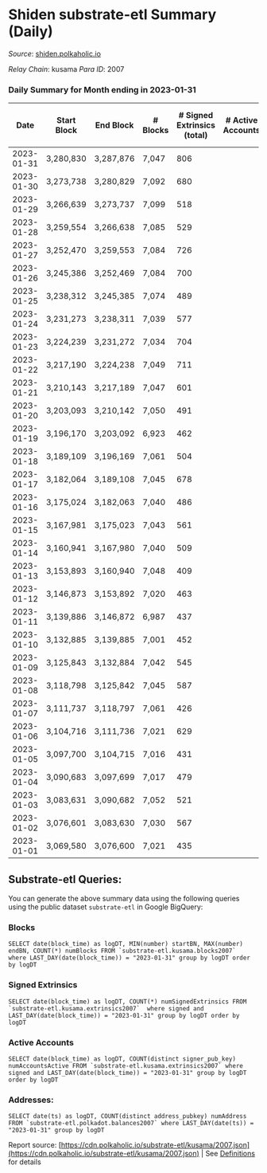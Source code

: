 # Shiden substrate-etl Summary (Daily)

_Source_: [shiden.polkaholic.io](https://shiden.polkaholic.io)

*Relay Chain*: kusama
*Para ID*: 2007



### Daily Summary for Month ending in 2023-01-31


| Date | Start Block | End Block | # Blocks | # Signed Extrinsics (total) | # Active Accounts | # Passive | # New | # Addresses with Balances | # Events | # Transfers | # XCM Transfers In | # XCM Transfers Out |
| ---- | ----------- | --------- | -------- | --------------------------- | ----------------- | --------- | ----- | ------------------------- | -------- | ----------- | ------------------ | ------------------- |
| 2023-01-31 | 3,280,830 | 3,287,876 | 7,047  | 806 |  | 129 | 32 | 637,257 | 87,164 | 7,696 ($107,583.67) |   |   |
| 2023-01-30 | 3,273,738 | 3,280,829 | 7,092  | 680 |  | 93 | 66 | 637,225 | 84,504 | 7,728 ($189,613.68) |   | 2 ($298.27) |
| 2023-01-29 | 3,266,639 | 3,273,737 | 7,099  | 518 |  | 45 | 36 | 637,160 | 77,931 | 7,370 ($197,802.49) | 1 ($27.17) | 1 ($27.17) |
| 2023-01-28 | 3,259,554 | 3,266,638 | 7,085  | 529 |  | 38 | 36 | 637,124 | 87,572 | 7,250 ($121,795.35) |   |   |
| 2023-01-27 | 3,252,470 | 3,259,553 | 7,084  | 726 |  | 89 | 65 | 637,088 | 115,960 | 7,804 ($326,193.19) | 4 ($742.48) |   |
| 2023-01-26 | 3,245,386 | 3,252,469 | 7,084  | 700 |  | 82 | 44 | 637,026 | 96,408 | 7,632 ($888,268.82) |   |   |
| 2023-01-25 | 3,238,312 | 3,245,385 | 7,074  | 489 |  | 83 | 31 | 636,983 | 79,353 | 7,373 ($295,319.15) |   |   |
| 2023-01-24 | 3,231,273 | 3,238,311 | 7,039  | 577 |  | 83 | 35 | 636,953 | 78,948 | 7,578 ($317,469.89) |   |   |
| 2023-01-23 | 3,224,239 | 3,231,272 | 7,034  | 704 |  | 74 | 42 | 636,920 | 107,474 | 7,390 ($504,974.73) | 2 ($624.96) | 2 ($300.39) |
| 2023-01-22 | 3,217,190 | 3,224,238 | 7,049  | 711 |  | 79 | 37 | 636,879 | 109,114 | 8,033 ($229,805.37) | 3 ($570.74) |   |
| 2023-01-21 | 3,210,143 | 3,217,189 | 7,047  | 601 |  | 74 | 50 | 636,843 | 86,705 | 7,513 ($225,996.51) | 2 ($204.88) |   |
| 2023-01-20 | 3,203,093 | 3,210,142 | 7,050  | 491 |  | 45 | 45 | 636,793 | 76,944 | 7,293 ($141,729.59) |   |   |
| 2023-01-19 | 3,196,170 | 3,203,092 | 6,923  | 462 |  | 67 | 42 | 636,749 | 75,473 | 7,093 ($49,702.70) |   | 2 ($250.73) |
| 2023-01-18 | 3,189,109 | 3,196,169 | 7,061  | 504 |  | 42 | 35 | 636,709 | 82,427 | 7,230 ($23,368.02) |   |   |
| 2023-01-17 | 3,182,064 | 3,189,108 | 7,045  | 678 |  | 84 | 110 | 636,674 | 83,336 | 7,419 ($145,113.13) | 2 ($73.48) | 1 ($18.47) |
| 2023-01-16 | 3,175,024 | 3,182,063 | 7,040  | 486 |  | 51 | 18 | 636,565 | 73,680 | 7,265 ($76,846.05) | 6 ($157.77) | 5 ($9.59) |
| 2023-01-15 | 3,167,981 | 3,175,023 | 7,043  | 561 |  | 70 | 28 | 636,547 | 98,445 | 7,294 ($51,540.19) |   |   |
| 2023-01-14 | 3,160,941 | 3,167,980 | 7,040  | 509 |  | 60 | 29 | 636,519 | 86,807 | 7,464 ($168,447.19) | 1 ($153.22) |   |
| 2023-01-13 | 3,153,893 | 3,160,940 | 7,048  | 409 |  | 47 | 28 | 636,490 | 73,744 | 7,224 ($544,377.56) | 6 ($104.99) | 3 ($3.55) |
| 2023-01-12 | 3,146,873 | 3,153,892 | 7,020  | 463 |  | 60 | 24 | 636,463 | 83,038 | 7,201 ($110,002.89) |   |   |
| 2023-01-11 | 3,139,886 | 3,146,872 | 6,987  | 437 |  | 67 | 33 | 636,440 | 67,201 | 7,172 ($23,046.60) | 2 ($1,709.87) |   |
| 2023-01-10 | 3,132,885 | 3,139,885 | 7,001  | 452 |  | 64 | 28 | 636,407 | 77,471 | 7,177 ($42,553.32) | 1 ($3.41) | 3 ($1,875.52) |
| 2023-01-09 | 3,125,843 | 3,132,884 | 7,042  | 545 |  | 91 | 46 | 636,379 | 86,885 | 7,440 ($161,197.56) | 3 ($365.20) | 1 ($0.10) |
| 2023-01-08 | 3,118,798 | 3,125,842 | 7,045  | 587 |  | 57 | 44 | 636,337 | 100,218 | 7,319 ($51,672.88) | 3 ($1,222.76) | 2 ($1,383.39) |
| 2023-01-07 | 3,111,737 | 3,118,797 | 7,061  | 426 |  | 69 | 37 | 636,294 | 76,257 | 7,311 ($80,008.24) |   |   |
| 2023-01-06 | 3,104,716 | 3,111,736 | 7,021  | 629 |  | 91 | 79 | 636,257 | 90,392 | 7,561 ($108,842.15) |   |   |
| 2023-01-05 | 3,097,700 | 3,104,715 | 7,016  | 431 |  | 50 | 25 | 636,180 | 63,046 | 7,193 ($53,927.47) | 1 ($208.10) | 4 ($12.82) |
| 2023-01-04 | 3,090,683 | 3,097,699 | 7,017  | 479 |  | 72 | 21 | 636,156 | 60,510 | 7,275 ($201,579.23) | 1 ($83.68) | 2 ($167.45) |
| 2023-01-03 | 3,083,631 | 3,090,682 | 7,052  | 521 |  | 62 | 31 | 636,137 | 66,921 | 7,280 ($165,038.28) | 1 ($1,017.20) | 2 ($1,022.77) |
| 2023-01-02 | 3,076,601 | 3,083,630 | 7,030  | 567 |  | 148 | 31 | 636,109 | 65,856 | 7,505 ($264,592.09) |   |   |
| 2023-01-01 | 3,069,580 | 3,076,600 | 7,021  | 435 |  | 68 | 13 | 636,078 | 62,330 | 7,297 ($93,592.52) |   |   |

## Substrate-etl Queries:
You can generate the above summary data using the following queries using the public dataset `substrate-etl` in Google BigQuery:


### Blocks
```
SELECT date(block_time) as logDT, MIN(number) startBN, MAX(number) endBN, COUNT(*) numBlocks FROM `substrate-etl.kusama.blocks2007`  where LAST_DAY(date(block_time)) = "2023-01-31" group by logDT order by logDT
```


### Signed Extrinsics
```
SELECT date(block_time) as logDT, COUNT(*) numSignedExtrinsics FROM `substrate-etl.kusama.extrinsics2007`  where signed and LAST_DAY(date(block_time)) = "2023-01-31" group by logDT order by logDT
```


### Active Accounts
```
SELECT date(block_time) as logDT, COUNT(distinct signer_pub_key) numAccountsActive FROM `substrate-etl.kusama.extrinsics2007` where signed and LAST_DAY(date(block_time)) = "2023-01-31" group by logDT order by logDT
```


### Addresses:
```
SELECT date(ts) as logDT, COUNT(distinct address_pubkey) numAddress FROM `substrate-etl.polkadot.balances2007` where LAST_DAY(date(ts)) = "2023-01-31" group by logDT
```



Report source: [https://cdn.polkaholic.io/substrate-etl/kusama/2007.json](https://cdn.polkaholic.io/substrate-etl/kusama/2007.json) | See [Definitions](/DEFINITIONS.md) for details
